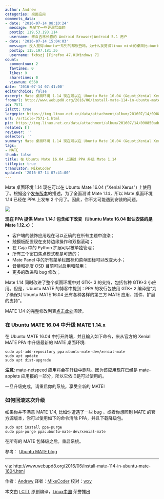 ```yaml
---
author: Andrew
categories: 桌面应用
comments_data:
- date: '2016-07-14 08:10:24'
  message: 希望学一些更深层面的
  postip: 119.53.190.114
  username: 来自吉林长春的 Android Browser|Android 5.1 用户
- date: '2016-07-14 15:04:03'
  message: 没人觉得ubuntu一系列的都很丑吗，为什么我觉得linux mint的桌面比ubuntu的好看而且还流畅
  postip: 115.197.181.36
  username: fxbszj [Firefox 47.0|Windows 7]
count:
  commentnum: 2
  favtimes: 0
  likes: 0
  sharetimes: 0
  viewnum: 6550
date: '2016-07-14 07:41:00'
editorchoice: false
excerpt: Mate 桌面环境 1.14 现在可以在 Ubuntu Mate 16.04 (&quot;Xenial Xerus&quot;) 上使用了。
fromurl: http://www.webupd8.org/2016/06/install-mate-114-in-ubuntu-mate-1604.html
id: 7571
islctt: true
largepic: https://img.linux.net.cn/data/attachment/album/201607/14/090850admgs0d2dbewufgz.jpg
url: /article-7571-1.html
pic: https://img.linux.net.cn/data/attachment/album/201607/14/090850admgs0d2dbewufgz.jpg.thumb.jpg
related: []
reviewer: ''
selector: ''
summary: Mate 桌面环境 1.14 现在可以在 Ubuntu Mate 16.04 (&quot;Xenial Xerus&quot;) 上使用了。
tags:
- MATE
thumb: false
title: 在 Ubuntu Mate 16.04 上通过 PPA 升级 Mate 1.14
titlepic: true
translator: MikeCoder
updated: '2016-07-14 07:41:00'
---
```


Mate 桌面环境 1.14 现在可以在 Ubuntu Mate 16.04 ("Xenial Xerus") 上使用了。根据这个[发布版本](https://ubuntu-mate.org/blog/mate-desktop-114-for-xenial-xerus/)的描述，为了全面测试 Mate 1.14，所以 Mate 桌面环境 1.14 已经在 PPA 上发布 2 个月了。因此，你不太可能遇到安装的问题。


![](https://img.linux.net.cn/data/attachment/album/201607/14/090850admgs0d2dbewufgz.jpg)


**现在 PPA 提供 Mate 1.14.1 包含如下改变（Ubuntu Mate 16.04 默认安装的是 Mate 1.12.x）：**


* 客户端的装饰应用现在可以正确的在所有主题中渲染；
* 触摸板配置现在支持边缘操作和双指滚动；
* 在 Caja 中的 Python 扩展可以被单独管理；
* 所有三个窗口焦点模式都是可选的；
* Mate Panel 中的所有菜单栏图标和菜单图标可以改变大小；
* 音量和亮度 OSD 目前可以启用和禁用；
* 更多的改进和 bug 修改；


Mate 1.14 同时改进了整个桌面环境中对 GTK+ 3 的支持，包括各种 GTK+3 小应用。但是，Ubuntu MATE 的博客中提到：PPA 的发行包使用 GTK+ 2 编译是“为了确保对 Ubuntu MATE 16.04 还有各种各样的第三方 MATE 应用、插件、扩展的支持"。


MATE 1.14 的完整修改列表[点击此处](http://mate-desktop.com/blog/2016-04-08-mate-1-14-released/)阅读。


### 在 Ubuntu MATE 16.04 中升级 MATE 1.14.x


在 Ubuntu MATE 16.04 中打开终端，并且输入如下命令，来从官方的 Xenial MATE PPA 中升级最新的 MATE 桌面环境:



```
sudo apt-add-repository ppa:ubuntu-mate-dev/xenial-mate
sudo apt update
sudo apt dist-upgrade

```

**注意**: mate-netspeed 应用将会在升级中删除。因为该应用现在已经是 mate-applets 应用报的一部分，所以它依旧是可以使用的。


一旦升级完成，请重启你的系统，享受全新的 MATE!


### 如何回滚这次升级


如果你并不满意 MATE 1.14, 比如你遭遇了一些 bug 。或者你想回到 MATE 的官方源版本，你可以使用如下的命令清除 PPA，并且下载降级包。



```
sudo apt install ppa-purge
sudo ppa-purge ppa:ubuntu-mate-dev/xenial-mate

```

在所有的 MATE 包降级之后，重启系统。


参考： [Ubuntu MATE blog](https://ubuntu-mate.org/blog/mate-desktop-114-for-xenial-xerus/)




---


via: <http://www.webupd8.org/2016/06/install-mate-114-in-ubuntu-mate-1604.html>


作者：[Andrew](http://www.webupd8.org/p/about.html) 译者：[MikeCoder](https://github.com/MikeCoder) 校对：[wxy](https://github.com/wxy)


本文由 [LCTT](https://github.com/LCTT/TranslateProject) 原创编译，[Linux中国](https://linux.cn/) 荣誉推出